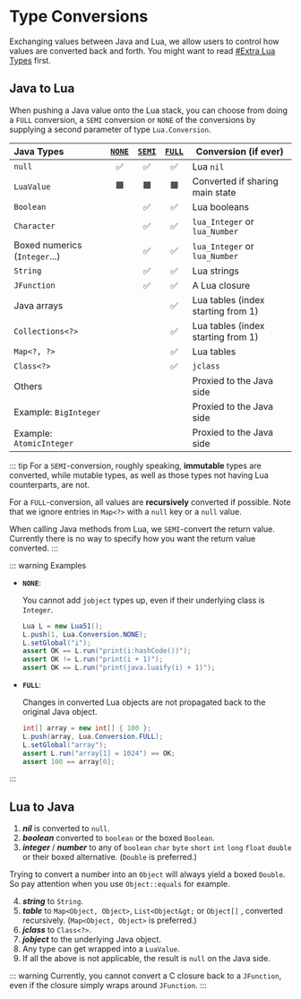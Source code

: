 # Type Conversions

Exchanging values between Java and Lua, we allow users to control how values are converted back and forth. You might want to read [#Extra Lua Types](./api.md#extra-lua-types) first.

## Java to Lua

When pushing a Java value onto the Lua stack, you can choose from doing a `FULL` conversion, a `SEMI` conversion  or `NONE` of the conversions by supplying a second parameter of type `Lua.Conversion`.

| Java Types                    | [`NONE`](#lua-conversion-none) | [`SEMI`](#lua-conversion-semi) | [`FULL`](#lua-conversion-full) | Conversion (if ever)               |
|:------------------------------|:------------------------------:|:------------------------------:|:------------------------------:|------------------------------------|
| `null`                        | :white_check_mark:             | :white_check_mark:             | :white_check_mark:             | Lua `nil`                          |
| `LuaValue`                    | :orange_square:                | :orange_square:                | :orange_square:                | Converted if sharing main state    |
| `Boolean`                     |                                | :white_check_mark:             | :white_check_mark:             | Lua booleans                       |
| `Character`                   |                                | :white_check_mark:             | :white_check_mark:             | `lua_Integer` or `lua_Number`      |
| Boxed numerics (`Integer`...) |                                | :white_check_mark:             | :white_check_mark:             | `lua_Integer` or `lua_Number`      |
| `String`                      |                                | :white_check_mark:             | :white_check_mark:             | Lua strings                        |
| `JFunction`                   |                                | :white_check_mark:             | :white_check_mark:             | A Lua closure                      |
| Java arrays                   |                                |                                | :white_check_mark:             | Lua tables (index starting from 1) |
| `Collections<?>`              |                                |                                | :white_check_mark:             | Lua tables (index starting from 1) |
| `Map<?, ?>`                   |                                |                                | :white_check_mark:             | Lua tables                         |
| `Class<?>`                    |                                |                                | :white_check_mark:             | `jclass`                           |
| Others                        |                                |                                |                                | Proxied to the Java side           |
| Example: `BigInteger`         |                                |                                |                                | Proxied to the Java side           |
| Example: `AtomicInteger`      |                                |                                |                                | Proxied to the Java side           |

::: tip
For a `SEMI`-conversion, roughly speaking, **immutable** types are converted, while mutable types, as well as those types not having Lua counterparts, are not.

For a `FULL`-conversion, all values are **recursively** converted if possible. Note that we ignore entries in `Map<?>` with a `null` key or a `null` value.

When calling Java methods from Lua, we `SEMI`-convert the return value. Currently there is no way to specify how you want the return value converted.
:::

::: warning Examples
- **`NONE`**:

  You cannot add `jobject` types up, even if their underlying class is `Integer`.

  ```java {5}
  Lua L = new Lua51();
  L.push(1, Lua.Conversion.NONE);
  L.setGlobal("i");
  assert OK == L.run("print(i:hashCode())");
  assert OK != L.run("print(i + 1)");
  assert OK == L.run("print(java.luaify(i) + 1)");
  ```

- **`FULL`**:

  Changes in converted Lua objects are not propagated back to the original Java object.

  ```java {4-5}
  int[] array = new int[] { 100 };
  L.push(array, Lua.Conversion.FULL);
  L.setGlobal("array");
  assert L.run("array[1] = 1024") == OK;
  assert 100 == array[0];
  ```
:::

## Lua to Java

1. ***nil*** is converted to `null`.
2. ***boolean*** converted to `boolean` or the boxed `Boolean`.
3. ***integer*** / ***number*** to any of `boolean` `char` `byte` `short` `int` `long` `float` `double` or their boxed alternative. (`Double` is preferred.)

  Trying to convert a number into an `Object` will always yield a boxed `Double`.
  So pay attention when you use `Object::equals` for example.

4. ***string*** to `String`.
5. ***table*** to `Map<Object, Object>`, `List<Object&gt;` or `Object[]` , converted recursively. (`Map<Object, Object>` is preferred.)
6. ***jclass*** to `Class<?>`.
7. ***jobject*** to the underlying Java object.
8. Any type can get wrapped into a `LuaValue`.
9. If all the above is not applicable, the result is `null` on the Java side.

::: warning
Currently, you cannot convert a C closure back to a `JFunction`, even if the closure simply wraps around `JFunction`.
:::
